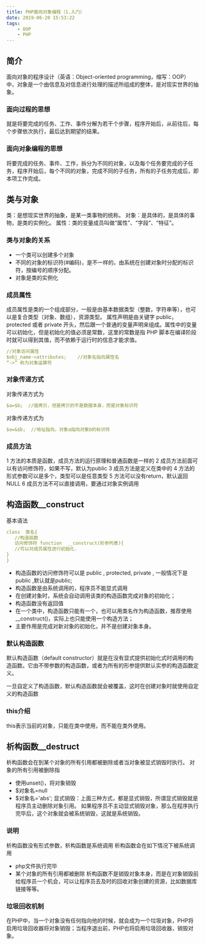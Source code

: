 ```yaml
---
title: PHP面向对象编程（1.入门）
date: 2019-06-20 15:53:22
tags:
    - OOP
    - PHP
---
```

## 简介
面向对象的程序设计（英语：Object-oriented programming，缩写：OOP）中，对象是一个由信息及对信息进行处理的描述所组成的整体，是对现实世界的抽象。
###  面向过程的思想
就是将要完成的任务、工作、事件分解为若干个步骤，程序开始后，从前往后，每个步骤依次执行，最后达到期望的结果。
### 面向对象编程的思想
将要完成的任务、事件、工作，拆分为不同的对象，以及每个任务要完成的子任务，程序开始后，每个不同的对象，完成不同的子任务，所有的子任务完成后，即本项工作完成。

## 类与对象
类：是想现实世界的抽象，是某一类事物的统称。
对象：是具体的，是具体的事物，是类的实例化。
属性：类的变量成员叫做“属性”、“字段”、“特征”。
### 类与对象的关系
* 一个类可以创建多个对象
* 不同的对象的标识符(#编码)，是不一样的，由系统在创建对象时分配的标识符，按编号的顺序分配。
* 对象是类的实例化
### 成员属性
成员属性是类的一个组成部分，一般是由基本数据类型（整数，字符串等），也可以是复合类型（对象、数组），资源类型。
属性声明是由关键字 public，protected 或者 private 开头，然后跟一个普通的变量声明来组成。属性中的变量可以初始化，但是初始化的值必须是常数，这里的常数是指 PHP 脚本在编译阶段时就可以得到其值，而不依赖于运行时的信息才能求值。
```yaml
//对象访问属性
$obj_name->attributes;    //对象名指向属性名
“->” 称为对象运算符
```
### 对象传递方式
对象传递方式为 
```yaml
$a=$b;  //值拷贝，但是拷贝的不是数据本身，而是对象标识符
```
对象传递方式为 
```yaml
$a=&$b;  //地址指向，对象a指向对象b的标识符
```

### 成员方法
1 方法的本质是函数，成员方法的运行原理和普通函数是一样的
2 成员方法前面可以有访问修饰符，如果不写，默认为public
3 成员方法是定义在类中的
4 方法的形式参数可以是多个，类型可以是任意类型
5 方法可以没有return，默认返回NULL
6 成员方法不可以直接调用，要通过对象实例调用
 
 ## 构造函数__construct
 基本语法
 ```yaml
class  类名{
	//构造函数
	访问修饰符 function  __construct(形参列表){
	//可以对成员属性进行初始化.
}
}
```
* 构造函数的访问修饰符可以是 public , protected, private , 一般情况下是public ,默认就是public;
* 构造函数是由系统调用的，程序员不能显式调用
* 在创建对象时，系统会自动调用该类的构造函数完成对象的初始化；
* 构造函数没有返回值
* 在一个类中，构造函数只能有一个，也可以用类名作为构造函数，推荐使用__construct()，实际上也只能使用一个构造方法；
* 主要作用是完成对新对象的初始化，并不是创建对象本身。

### 默认构造函数
默认构造函数（default constructor）就是在没有显式提供初始化式时调用的构造函数。它由不带参数的构造函数，或者为所有的形参提供默认实参的构造函数定义。

 一旦自定义了构造函数，默认构造函数就会被覆盖，这时在创建对象时就使用自定义的构造函数
 
 ### this介绍
 this表示当前的对象，只能在类中使用，而不能在类外使用。
 
 ## 析构函数__destruct
 析构函数会在到某个对象的所有引用都被删除或者当对象被显式销毁时执行。
 对象的所有引用被删除指 
* 使用unset()，将对象销毁 
* $对象名=null
* $对象名='abs';
 显式销毁：上面三种方式，都是显式销毁，所谓显式销毁就是程序员主动删除对象引用。
 如果程序员不主动显式销毁对象，那么在程序执行完毕后，这个对象就会被系统销毁，这就是系统销毁。
 
### 说明
析构函数没有形式参数，析构函数是系统调用
析构函数会在如下情况下被系统调用
* php文件执行完毕
* 某个对象的所有引用都被删除
析构函数不是销毁对象本身，而是在对象销毁前给程序员一个机会，可以让程序员去及时的回收对象创建的资源，比如数据库链接等等。

### 垃圾回收机制
在PHP中，当一个对象没有任何指向他的时候，就会成为一个垃圾对象，PHP将启用垃圾回收器将对象销毁；当程序退出前，PHP也将启用垃圾回收器，销毁对象。
